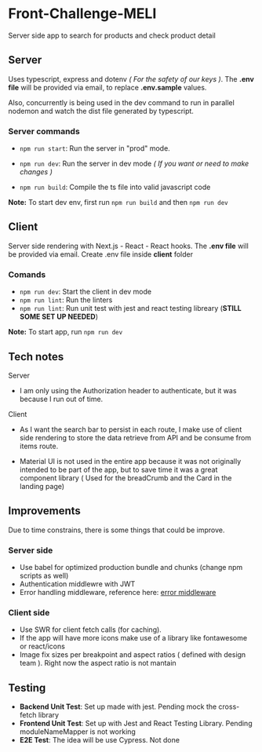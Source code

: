 # Front-Challenge-MELI
Server side app to search for products and check product detail

## Server

Uses typescript, express and dotenv *( For the safety of our keys )*. The **.env file** will be provided via email, to replace **.env.sample** values.

Also, concurrently is being used in the dev command to run in parallel nodemon and watch the dist file generated by typescript.


### Server commands

- `npm run start`: Run the server in "prod" mode.

- `npm run dev`: Run the server in dev mode *( If you want or need to make changes )*

- `npm run build`: Compile the ts file into valid javascript code

**Note:** To start dev env, first run `npm run build` and then `npm run dev`

## Client

Server side rendering with Next.js - React - React hooks.
The **.env file** will be provided via email. Create .env file inside **client** folder

### Comands 

- `npm run dev`: Start the client in dev mode 
- `npm run lint`: Run the linters 
- `npm run lint`: Run unit test with jest and react testing libreary (**STILL SOME SET UP NEEDED**)

**Note:** To start app,  run `npm run dev`

## Tech notes

Server
- I am only using the Authorization header to authenticate, but it was because I run out of time.

Client

- As I want the search bar to persist in each route, I make use of client side rendering to store the data retrieve from API and be consume from items route.

- Material UI is not used in the entire app because it was not originally intended to be part of the app, but to save time it was a great component library ( Used for the breadCrumb and the Card in the landing page)

## Improvements

Due to time constrains, there is some things that could be improve.

### Server side 
- Use babel for optimized production bundle and chunks (change npm scripts as well)
- Authentication middlewre with JWT
- Error handling middleware, reference here: [error middleware](https://dev.to/qbentil/how-to-write-custom-error-handler-middleware-in-expressjs-using-javascript-29j1)


### Client side 
- Use SWR for client fetch calls (for caching).
- If the app will have more icons make use of a library like fontawesome or react/icons
- Image fix sizes per breakpoint and aspect ratios ( defined with design team ). Right now the aspect ratio is not mantain

## Testing

- **Backend Unit Test**: Set up made with jest. Pending mock the cross-fetch library
- **Frontend Unit Test**: Set up with Jest and React Testing Library. Pending moduleNameMapper is not working
- **E2E Test**: The idea will be use Cypress. Not done